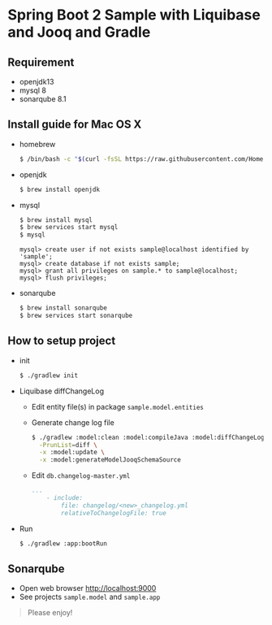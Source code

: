 # Spring Boot 2 Sample with Liquibase and Jooq and Gradle

## Requirement

* openjdk13
* mysql 8
* sonarqube 8.1

## Install guide for Mac OS X

  * homebrew
  
    ```bash
    $ /bin/bash -c "$(curl -fsSL https://raw.githubusercontent.com/Homebrew/install/master/install.sh)"
    ```
  
  * openjdk
  
    ```bash
    $ brew install openjdk
    ```
  
  * mysql
  
    ```bash
    $ brew install mysql
    $ brew services start mysql
    $ mysql
    ```
    
    ```mysql
    mysql> create user if not exists sample@localhost identified by 'sample';
    mysql> create database if not exists sample;
    mysql> grant all privileges on sample.* to sample@localhost;
    mysql> flush privileges;
    ```
  
  * sonarqube
  
    ```bash
    $ brew install sonarqube
    $ brew services start sonarqube
    ```

## How to setup project

  * init
    ```bash
    $ ./gradlew init
    ```

  * Liquibase diffChangeLog
    * Edit entity file(s) in package `sample.model.entities`
    * Generate change log file
	
      ```bash
      $ ./gradlew :model:clean :model:compileJava :model:diffChangeLog \
        -PrunList=diff \
        -x :model:update \
        -x :model:generateModelJooqSchemaSource
      ```

    * Edit `db.changelog-master.yml`

      ```yaml
      ...
          - include:
              file: changelog/<new>_changelog.yml
              relativeToChangelogFile: true
      ```

  * Run

    ```bash
    $ ./gradlew :app:bootRun
    ```

## Sonarqube

* Open web browser [http://localhost:9000](http://localhost:9000)
* See projects `sample.model` and `sample.app`

> Please enjoy!
